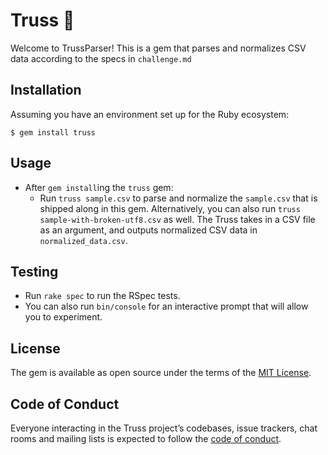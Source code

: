 # Truss 🚀

Welcome to TrussParser! This is a gem that parses and normalizes CSV data according to the specs in `challenge.md`


## Installation

Assuming you have an environment set up for the Ruby ecosystem:

    $ gem install truss

## Usage

- After `gem install`ing the `truss` gem:
  - Run `truss sample.csv` to parse and normalize the `sample.csv` that is shipped along in this gem. Alternatively, you can also run `truss sample-with-broken-utf8.csv` as well. The Truss takes in a CSV file as an argument, and outputs normalized CSV data in `normalized_data.csv`.

## Testing

- Run `rake spec` to run the RSpec tests.
- You can also run `bin/console` for an interactive prompt that will allow you to experiment.


## License

The gem is available as open source under the terms of the [MIT License](https://opensource.org/licenses/MIT).

## Code of Conduct

Everyone interacting in the Truss project’s codebases, issue trackers, chat rooms and mailing lists is expected to follow the [code of conduct](https://github.com/[USERNAME]/truss/blob/master/CODE_OF_CONDUCT.md).
